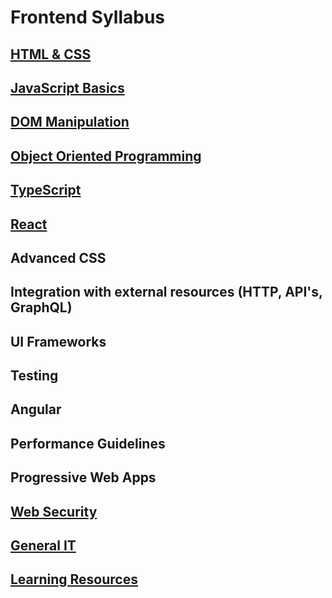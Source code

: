 # Frontend Syllabus

## [HTML & CSS](./html-css)

## [JavaScript Basics](./js-basics)

## [DOM Manipulation](./dom-manipulation)

## [Object Oriented Programming](./object-oriented-programming)

## [TypeScript](./typescript)

## [React](./react)

## Advanced CSS

## Integration with external resources (HTTP, API's, GraphQL)

## UI Frameworks

## Testing

## Angular

## Performance Guidelines

## Progressive Web Apps

## [Web Security](./web-security)

## [General IT](./general)

## [Learning Resources](./learning-resources)